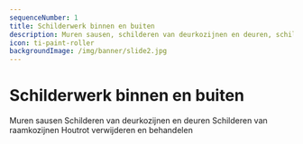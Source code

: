 ```yaml
---
sequenceNumber: 1
title: Schilderwerk binnen en buiten
description: Muren sausen, schilderen van deurkozijnen en deuren, schilderen van raamkozijnen, houtrot verwijderen en behandelen
icon: ti-paint-roller
backgroundImage: /img/banner/slide2.jpg
---
```

# Schilderwerk binnen en buiten

Muren sausen
Schilderen van deurkozijnen en deuren
Schilderen van raamkozijnen
Houtrot verwijderen en behandelen
